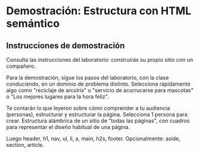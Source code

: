 # Demostración: Estructura con HTML semántico

## Instrucciones de demostración

Consulta las instrucciones del laboratorio: construirás su propio sitio con un compañero.

Para la demostración, sigue los pasos del laboratorio, con la clase conduciendo, en un dominio de problema distinto. Selecciona rápidamente algo como "reciclaje de arcoíris" o "servicio de acurrucarse para mascotas" o "Los mejores lugares para la hora feliz".

Te contarán lo que leyeron sobre cómo comprender a tu audiencia (personas), estructurar y estructurar la página. Selecciona 1 persona para crear. Estructura alámbrica de un sitio de "todas las páginas", con cuadros para representar el diseño habitual de una página.

Luego header, h1, nav, ul, li, a, main, h2s, footer. Opcionalmente: aside, section, article.
